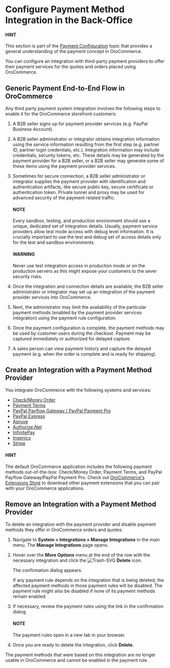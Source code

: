 <a id="sys-integrations-manage-integrations-payment-methods"></a>

# Configure Payment Method Integration in the Back-Office

<!-- begin -->

#### HINT
This section is part of the [Payment Configuration](../../../../concept-guides/administration/payment-configuration/index.md#user-guide-payment) topic that provides a general understanding of the payment concept in OroCommerce.

You can configure an integration with third-party payment providers to offer their payment services for the quotes and orders placed using OroCommerce.

## Generic Payment End-to-End Flow in OroCommerce

Any third party payment system integration involves the following steps to enable it for the OroCommerce storefront customers:

1. A B2B seller signs up for payment provider services (e.g. PayPal Business Account).
2. A B2B seller administrator or integrator obtains integration information using the service information resulting from the first step (e.g. partner ID, partner login credentials, etc.). Integration information may include credentials, security tokens, etc. These details may be generated by the payment provider for a B2B seller, or a B2B seller may generate some of these items using the payment provider services.
3. Sometimes for secure connection, a B2B seller administrator or integrator supplies the payment provider with identification and authentication artifacts, like secure public key, secure certificate or authentication token. Private tunnel and proxy may be used for advanced security of the payment related traffic.

   #### NOTE
   Every sandbox, testing, and production environment should use a unique, dedicated set of integration details. Usually, payment service providers allow test mode access with debug level information. It is crucially important to use the test and debug set of access details only for the test and sandbox environments.

   #### WARNING
   Never use test integration access in production mode or on the production servers as this might expose your customers to the sever security risks.
4. Once the integration and connection details are available, the B2B seller administrator or integrator may set up an integration of the payment provider services into OroCommerce.
5. Next, the administrator may limit the availability of the particular payment methods (enabled by the payment provider services integration) using the payment rule configuration.
6. Once the payment configuration is complete, the payment methods may be used by customer users during the checkout. Payment may be captured immediately or authorized for delayed capture.
7. A sales person can view payment history and capture the delayed payment (e.g. when the order is complete and is ready for shipping).

## Create an Integration with a Payment Method Provider

You integrate OroCommerce with the following systems and services:

* [Check/Money Order](check-money-order/index.md#user-guide-payment-check-money-order)
* [Payment Terms](payment-terms/index.md#user-guide-payment-payment-providers-overview-payment-term-config)
* [PayPal Payflow Gateway / PayPal Payment Pro](paypal-services/gateway-pro/index.md#sys-integrations-manage-integrations-paypal-payflow-gateway)
* [PayPal Express](paypal-services/express/index.md#config-guide-payment-paypal-express)
* [Apruve](apruve/index.md#user-guide-payment-payment-providers-overview-apruve)
* [Authorize.Net](authorizenet/index.md#user-guide-payment-payment-providers-overview-authorizenet)
* [InfinitePay](infinitepay/index.md#user-guide-payment-payment-providers-overview-infinitepay)
* [Ingenico](ingenico/index.md#user-guide-payment-payment-providers-overview-ingenico)
* [Stripe](stripe/index.md#user-guide-payment-payment-providers-stripe-overview)

<!-- :ref:` CyberSource <user-guide--payment--payment-providers-cybersource> ` -->

#### HINT
The default OroCommerce application includes the following payment methods out-of-the-box: Check/Money Order, Payment Terms, and PayPal Payflow Gateway/PayPal Payment Pro. Check out <a href="https://extensions.oroinc.com/orocommerce/" target="_blank">OroCommerce's Extensions Store</a> to download other payment extensions that you can pair with your OroCommerce applications.

## Remove an Integration with a Payment Method Provider

To delete an integration with the payment provider and disable payment methods they offer in OroCommerce orders and quotes:

1. Navigate to **System > Integrations > Manage Integrations** in the main menu. The **Manage Integrations** page opens.
2. Hover over the <i class="fa fa-ellipsis-h fa-lg" aria-hidden="true"></i> **More Options** menu at the end of the row with the necessary integration and click the ![Trash-SVG](_themes/sphinx_rtd_theme/static/svg-icons/trash.svg) **Delete** icon.

   The confirmation dialog appears.

   If any payment rule depends on the integration that is being deleted, the affected payment methods in those payment rules will be disabled. The payment rule might also be disabled if none of its payment methods remain enabled.
3. If necessary, review the payment rules using the link in the confirmation dialog.

   #### NOTE
   The payment rules open in a new tab in your browser.
4. Once you are ready to delete the integration, click **Delete**.

The payment methods that were based on this integration are no longer usable in OroCommerce and cannot be enabled in the payment rule.

<!-- stop -->
<!-- fa-bars = fa-navicon -->
<!-- Ic Tiles is used as Set As Default in saved views, and as tiles in display layout options -->
<!-- IcPencil refers to Rename in Commerce and Inline Editing in CRM -->
<!-- Check mark in the square. -->
<!-- SortDesc is also used as drop-down arrow -->
<!-- A -->
<!-- B -->
<!-- C -->
<!-- D -->
<!-- E -->
<!-- F -->
<!-- G -->
<!-- H -->
<!-- I -->
<!-- L -->
<!-- M -->
<!-- P -->
<!-- R -->
<!-- S -->
<!-- T -->
<!-- U -->
<!-- Z -->
<!-- CyberSource Payment Service <cybersource/index> -->
